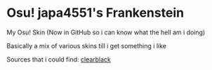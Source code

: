 # Osu! japa4551's Frankenstein
 My Osu! Skin (Now in GitHub so i can know what the hell am i doing)
 
 Basically a mix of various skins till i get something i like

Sources that i could find:
[clearblack](https://osuskins.net/skin/lwteH8H)
